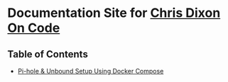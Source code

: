# Documentation Site for [Chris Dixon On Code](https://chrisdixononcode.dev)

## Table of Contents

- [Pi-hole & Unbound Setup Using Docker Compose](pihole.md)